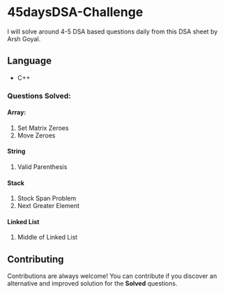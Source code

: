 # 45daysDSA-Challenge

I will solve around 4-5 DSA based questions daily from this DSA sheet by Arsh Goyal.


## Language

* C++

### Questions Solved:
#### Array: 
1. Set Matrix Zeroes
2. Move Zeroes

#### String
1. Valid Parenthesis

#### Stack
1. Stock Span Problem
2. Next Greater Element

#### Linked List
1. Middle of Linked List


## Contributing

Contributions are always welcome! You can contribute if you discover an alternative and improved solution for the **Solved** questions.

